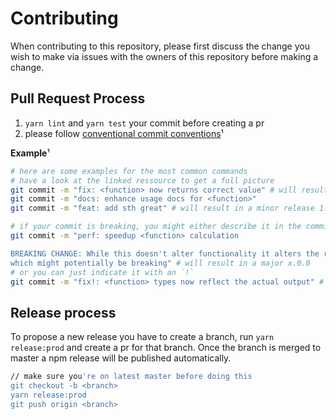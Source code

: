# Contributing

When contributing to this repository, please first discuss the change you wish to make via issues with the owners of this repository before making a change.

## Pull Request Process

1. `yarn lint` and `yarn test` your commit before creating a pr
2. please follow [conventional commit conventions](https://www.conventionalcommits.org/en/v1.0.0/)¹

**Example**¹

```bash
# here are some examples for the most common commands
# have a look at the linked ressource to get a full picture
git commit -m "fix: <function> now returns correct value" # will result in a patch 1.0.x
git commit -m "docs: enhance usage docs for <function>"
git commit -m "feat: add sth great" # will result in a minor release 1.x.0

# if your commit is breaking, you might either describe it in the commit message
git commit -m "perf: speedup <function> calculation

BREAKING CHANGE: While this doesn't alter functionality it alters the return type,
which might potentially be breaking" # will result in a major x.0.0
# or you can just indicate it with an `!`
git commit -m "fix!: <function> types now reflect the actual output" # will result in a major x.0.0

```

## Release process

To propose a new release you have to create a branch, run `yarn release:prod` and create a pr for that branch.
Once the branch is merged to master a npm release will be published automatically.

```bash
// make sure you're on latest master before doing this
git checkout -b <branch>
yarn release:prod
git push origin <branch>
```
